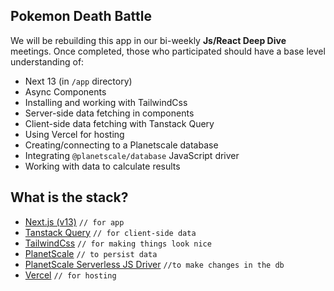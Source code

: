 ## Pokemon Death Battle

We will be rebuilding this app in our bi-weekly **Js/React Deep Dive** meetings. Once completed, those who participated should have a base level understanding of:

- Next 13 (in `/app` directory)
- Async Components
- Installing and working with TailwindCss
- Server-side data fetching in components
- Client-side data fetching with Tanstack Query
- Using Vercel for hosting
- Creating/connecting to a Planetscale database
- Integrating `@planetscale/database` JavaScript driver
- Working with data to calculate results

## What is the stack?

- [Next.js (v13)](https://nextjs.org/blog/next-13) `// for app`
- [Tanstack Query](https://tanstack.com/query/v4) `// for client-side data`
- [TailwindCss](https://tailwindcss.com/) `// for making things look nice`
- [PlanetScale](https://planetscale.com/) `// to persist data`
- [PlanetScale Serverless JS Driver](https://planetscale.com/docs/tutorials/planetscale-serverless-driver) `//to make changes in the db`
- [Vercel](https://vercel.com/) `// for hosting`
